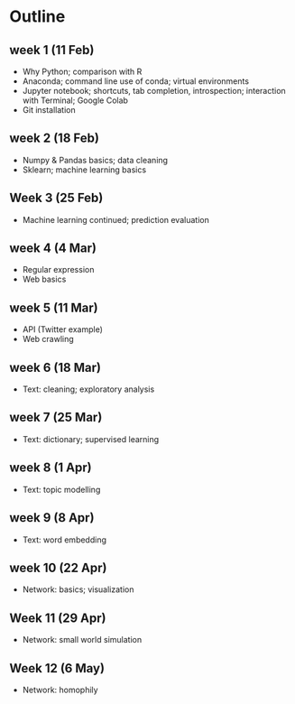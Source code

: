# Outline

## week 1 (11 Feb)
- Why Python; comparison with R
- Anaconda; command line use of conda; virtual environments
- Jupyter notebook; shortcuts, tab completion, introspection; interaction with Terminal; Google Colab
- Git installation


## week 2 (18 Feb)
- Numpy & Pandas basics; data cleaning 
- Sklearn; machine learning basics


## Week 3 (25 Feb)
- Machine learning continued; prediction evaluation

## week 4 (4 Mar) 
- Regular expression 
- Web basics 

## week 5 (11 Mar) 
- API (Twitter example)
- Web crawling 

## week 6 (18 Mar)
- Text: cleaning; exploratory analysis 

## week 7 (25 Mar)
- Text: dictionary; supervised learning 

## week 8 (1 Apr)
- Text: topic modelling

## week 9 (8 Apr)
- Text: word embedding 

## week 10 (22 Apr)
- Network: basics; visualization 

## Week 11 (29 Apr)
- Network: small world simulation 


## Week 12 (6 May)
- Network: homophily



